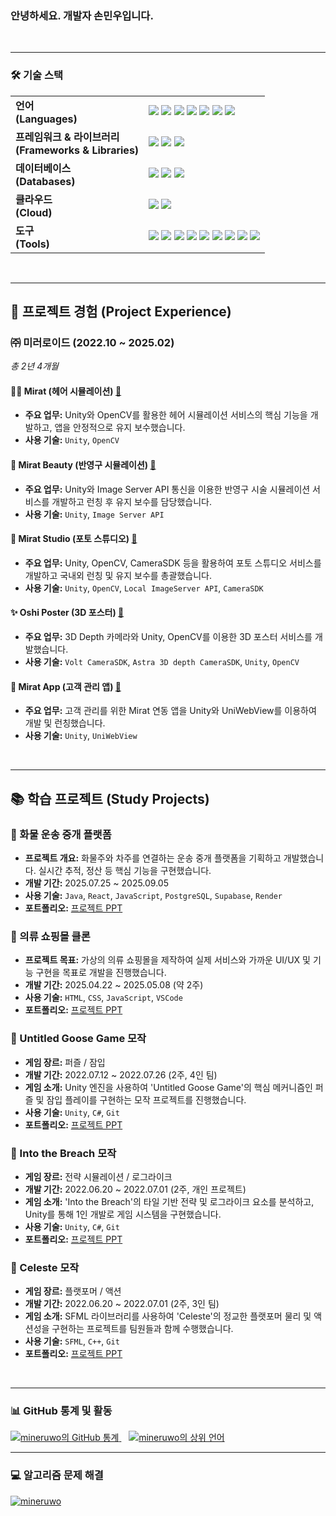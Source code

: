 <h3>안녕하세요. 개발자 손민우입니다.</h3>

<br>

---

<h3>🛠️ 기술 스택</h3>
<table style="border: none;">
  <tr style="border: none;">
    <td style="border: none;"><strong>언어<br>(Languages)</strong></td>
    <td style="border: none;">
      <img src="https://img.shields.io/badge/c-%2300599C.svg?style=for-the-badge&logo=c&logoColor=white"/>
      <img src="https://img.shields.io/badge/c++-%2300599C.svg?style=for-the-badge&logo=c%2B%2B&logoColor=white"/>
      <img src="https://img.shields.io/badge/c%23-%23239120.svg?style=for-the-badge&logo=c-sharp&logoColor=white"/>
      <img src="https://img.shields.io/badge/java-%23ED8B00.svg?style=for-the-badge&logo=openjdk&logoColor=white"/>
      <img src="https://img.shields.io/badge/javascript-%23323330.svg?style=for-the-badge&logo=javascript&logoColor=%23F7DF1E"/>
      <img src="https://img.shields.io/badge/html5-%23E34F26.svg?style=for-the-badge&logo=html5&logoColor=white"/>
      <img src="https://img.shields.io/badge/css3-%231572B6.svg?style=for-the-badge&logo=css3&logoColor=white"/>
    </td>
  </tr>
  <tr style="border: none;">
    <td style="border: none;"><strong>프레임워크 & 라이브러리<br>(Frameworks & Libraries)</strong></td>
    <td style="border: none;">
      <img src="https://img.shields.io/badge/react-%2320232a.svg?style=for-the-badge&logo=react&logoColor=%2361DAFB"/>
      <img src="https://img.shields.io/badge/flutter-%2302569B.svg?style=for-the-badge&logo=flutter&logoColor=white"/>
      <img src="https://img.shields.io/badge/unity-%23000000.svg?style=for-the-badge&logo=unity&logoColor=white"/>
    </td>
  </tr>
  <tr style="border: none;">
    <td style="border: none;"><strong>데이터베이스<br>(Databases)</strong></td>
    <td style="border: none;">
      <img src="https://img.shields.io/badge/mysql-%2300f.svg?style=for-the-badge&logo=mysql&logoColor=white"/>
      <img src="https://img.shields.io/badge/postgresql-%23316192.svg?style=for-the-badge&logo=postgresql&logoColor=white"/>
      <img src="https://img.shields.io/badge/oracle-%23F80000.svg?style=for-the-badge&logo=oracle&logoColor=white"/>
    </td>
  </tr>
  <tr style="border: none;">
    <td style="border: none;"><strong>클라우드<br>(Cloud)</strong></td>
    <td style="border: none;">
      <img src="https://img.shields.io/badge/aws-%23232F3E.svg?style=for-the-badge&logo=amazon-aws&logoColor=white"/>
      <img src="https://img.shields.io/badge/gcp-%234285F4.svg?style=for-the-badge&logo=google-cloud&logoColor=white"/>
    </td>
  </tr>
  <tr style="border: none;">
    <td style="border: none;"><strong>도구<br>(Tools)</strong></td>
    <td style="border: none;">
      <img src="https://img.shields.io/badge/git-%23F05033.svg?style=for-the-badge&logo=git&logoColor=white"/>
      <img src="https://img.shields.io/badge/jira-%230052CC.svg?style=for-the-badge&logo=jira&logoColor=white"/>
      <img src="https://img.shields.io/badge/trello-%230079BF.svg?style=for-the-badge&logo=trello&logoColor=white"/>
      <img src="https://img.shields.io/badge/confluence-%23172B4D.svg?style=for-the-badge&logo=confluence&logoColor=white"/>
      <img src="https://img.shields.io/badge/bitbucket-%230047B3.svg?style=for-the-badge&logo=bitbucket&logoColor=white"/>
      <img src="https://img.shields.io/badge/figma-%23F24E1E.svg?style=for-the-badge&logo=figma&logoColor=white"/>
      <img src="https://img.shields.io/badge/visual_studio-%235C2D91.svg?style=for-the-badge&logo=visual-studio&logoColor=white"/>
      <img src="https://img.shields.io/badge/vscode-%23007ACC.svg?style=for-the-badge&logo=visual-studio-code&logoColor=white"/>
      <img src="https://img.shields.io/badge/eclipse-%232C2255.svg?style=for-the-badge&logo=eclipse-ide&logoColor=white"/>
    </td>
  </tr>
</table>

<br>

---

## 🚀 프로젝트 경험 (Project Experience)

### ㈜ 미러로이드 (2022.10 ~ 2025.02)
*총 2년 4개월*

#### 💇‍♀️ Mirat (헤어 시뮬레이션) [🔗](https://www.mirart.co.kr/)
* **주요 업무:** Unity와 OpenCV를 활용한 헤어 시뮬레이션 서비스의 핵심 기능을 개발하고, 앱을 안정적으로 유지 보수했습니다.
* **사용 기술:** `Unity`, `OpenCV`

#### 💄 Mirat Beauty (반영구 시뮬레이션) [🔗](https://www.mirart.co.kr/)
* **주요 업무:** Unity와 Image Server API 통신을 이용한 반영구 시술 시뮬레이션 서비스를 개발하고 런칭 후 유지 보수를 담당했습니다.
* **사용 기술:** `Unity`, `Image Server API`

#### 📸 Mirat Studio (포토 스튜디오) [🔗](https://www.mirartstudio.kr/)
* **주요 업무:** Unity, OpenCV, CameraSDK 등을 활용하여 포토 스튜디오 서비스를 개발하고 국내외 런칭 및 유지 보수를 총괄했습니다.
* **사용 기술:** `Unity`, `OpenCV`, `Local ImageServer API`, `CameraSDK`

#### ✨ Oshi Poster (3D 포스터) [🔗](https://www.mirartstudio.co.kr/)
* **주요 업무:** 3D Depth 카메라와 Unity, OpenCV를 이용한 3D 포스터 서비스를 개발했습니다.
* **사용 기술:** `Volt CameraSDK`, `Astra 3D depth CameraSDK`, `Unity`, `OpenCV`

#### 📱 Mirat App (고객 관리 앱) [🔗](https://play.google.com/store/apps/details?id=com.mirrorroid.mirart.user)
* **주요 업무:** 고객 관리를 위한 Mirat 연동 앱을 Unity와 UniWebView를 이용하여 개발 및 런칭했습니다.
* **사용 기술:** `Unity`, `UniWebView`

<br>

---

## 📚 학습 프로젝트 (Study Projects)

### 🚚 화물 운송 중개 플랫폼
* **프로젝트 개요:** 화물주와 차주를 연결하는 운송 중개 플랫폼을 기획하고 개발했습니다. 실시간 추적, 정산 등 핵심 기능을 구현했습니다.
* **개발 기간:** 2025.07.25 ~ 2025.09.05
* **사용 기술:** `Java`, `React`, `JavaScript`, `PostgreSQL`, `Supabase`, `Render`
* **포트폴리오:** [프로젝트 PPT](https://docs.google.com/presentation/d/1-f2L11L-bgyGYkBMXS3jffJ7c0uVMkKS-1JRHorLUuo/edit?usp=sharing)

### 👕 의류 쇼핑몰 클론
* **프로젝트 목표:** 가상의 의류 쇼핑몰을 제작하여 실제 서비스와 가까운 UI/UX 및 기능 구현을 목표로 개발을 진행했습니다.
* **개발 기간:** 2025.04.22 ~ 2025.05.08 (약 2주)
* **사용 기술:** `HTML`, `CSS`, `JavaScript`, `VSCode`
* **포트폴리오:** [프로젝트 PPT](https://docs.google.com/presentation/d/1Q1C6WtoUIJLVbGpRb6FffnpWh_nJckB9g26RgKeLu5o/edit?usp=sharing)

### 🦆 Untitled Goose Game 모작
* **게임 장르:** 퍼즐 / 잠입
* **개발 기간:** 2022.07.12 ~ 2022.07.26 (2주, 4인 팀)
* **게임 소개:** Unity 엔진을 사용하여 'Untitled Goose Game'의 핵심 메커니즘인 퍼즐 및 잠입 플레이를 구현하는 모작 프로젝트를 진행했습니다.
* **사용 기술:** `Unity`, `C#`, `Git`
* **포트폴리오:** [프로젝트 PPT](https://docs.google.com/presentation/d/1tFk5OIsFmb7sqxBz_EefUPv6y6cLnzJtOdg4nU9aWDc/edit?usp=sharing)

### 🤖 Into the Breach 모작
* **게임 장르:** 전략 시뮬레이션 / 로그라이크
* **개발 기간:** 2022.06.20 ~ 2022.07.01 (2주, 개인 프로젝트)
* **게임 소개:** 'Into the Breach'의 타일 기반 전략 및 로그라이크 요소를 분석하고, Unity를 통해 1인 개발로 게임 시스템을 구현했습니다.
* **사용 기술:** `Unity`, `C#`, `Git`
* **포트폴리오:** [프로젝트 PPT](https://docs.google.com/presentation/d/1av6Px3jQs6zry_Fy-_HpJ-revbCaAJn1lAppDcN884k/edit?usp=sharing)

### 🍓 Celeste 모작
* **게임 장르:** 플랫포머 / 액션
* **개발 기간:** 2022.06.20 ~ 2022.07.01 (2주, 3인 팀)
* **게임 소개:** SFML 라이브러리를 사용하여 'Celeste'의 정교한 플랫포머 물리 및 액션성을 구현하는 프로젝트를 팀원들과 함께 수행했습니다.
* **사용 기술:** `SFML`, `C++`, `Git`
* **포트폴리오:** [프로젝트 PPT](https://docs.google.com/presentation/d/1kiEqAuKJ2osnIdRzIdB5Zn74QNlmbaswn0sxYewhOd8/edit?usp=sharing)

<br>

---

<h3>📊 GitHub 통계 및 활동</h3>
<a href="https://github.com/mineruwo">
  <img src="https://github-readme-stats.vercel.app/api?username=mineruwo&show_icons=true&theme=tokyonight" alt="mineruwo의 GitHub 통계" />
</a>
&nbsp;&nbsp;
<a href="https://github.com/mineruwo">
  <img src="https://github-readme-stats.vercel.app/api/top-langs/?username=mineruwo&layout=compact&theme=tokyonight" alt="mineruwo의 상위 언어" />
</a>


<br>

---

<h3>💻 알고리즘 문제 해결</h3>
<a href="https://solved.ac/profile/mineruwo">
  <img src="http://mazassumnida.wtf/api/v2/generate_badge?boj=mineruwo" alt="mineruwo"/>
</a>